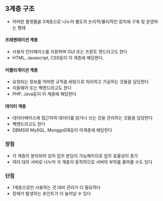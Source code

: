 ## 3계층 구조
- 어떠한 플랫폼을 3계층으로 나누어 별도의 논리적/물리적인 장치에 구축 및 운영하는 형태

#### 프레젠테이션 계층
- 사용자 인터페이스를 지원하며 GUI 또는 프론트 엔드라고도 한다
- HTML, Javascript, CSS등이 이 계층에 해당한다.
#### 어플리게이션 계층
- 요청되는 정보를 어떠한 규칙을 바탕으로 처리하고 가공하는 것들을 담당한다
- 미들웨어 또는 벡엔드라고도 한다
- PHP, Java등이 이 계층에 해당한다
#### 데이터 계층 
- 데이터베이스에 접근하여 데이터를 읽거나 쓰는 것을 관리하는 것들을 담당한다
- 벡엔드라고도 한다
- DBMS와 MySQL, MonggoDB등이 이계층에 해당한다

### 장점
- 각 계층이 분리되어 있어 업무 분담이 가능해지므로 업무 효율성이 증가
- 여러 대의 서버로 나누어 각 계층이 동작하므로 서버의 부하를 줄여줄 수도 있다
### 단점
- 1계층으로만 사용하는 것 대비 관리가 더 필요하다
- 장애가 발생하는 포인트가 더 늘어날 수 있다